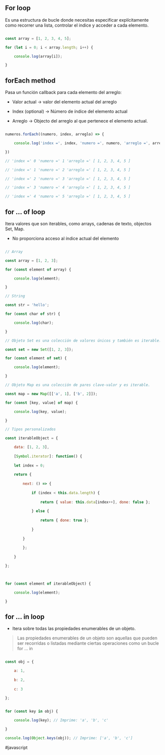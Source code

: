 ## For loop
Es una estructura de bucle donde necesitas especificar explícitamente como recorrer una lista, controlar el indice y acceder a cada elemento.

```js

const array = [1, 2, 3, 4, 5];

for (let i = 0; i < array.length; i++) {

	console.log(array[i]);

}

```

## forEach method
Pasa un función callback para cada elemento del arreglo:

- Valor actual -> valor del elemento actual del arreglo

- Index (optional) -> Número de índice del elemento actual

- Arreglo -> Objecto del arreglo al que pertenece el elemento actual.  

```js

numeros.forEach((numero, index, arreglo) => {

	console.log('index =', index, 'numero =', numero, 'arreglo =', arreglo)

})

// 'index =' 0 'numero =' 1 'arreglo =' [ 1, 2, 3, 4, 5 ]

// 'index =' 1 'numero =' 2 'arreglo =' [ 1, 2, 3, 4, 5 ]

// 'index =' 2 'numero =' 3 'arreglo =' [ 1, 2, 3, 4, 5 ]

// 'index =' 3 'numero =' 4 'arreglo =' [ 1, 2, 3, 4, 5 ]

// 'index =' 4 'numero =' 5 'arreglo =' [ 1, 2, 3, 4, 5 ]

```

## for … of loop
Itera valores que son iterables, como arrays, cadenas de texto, objectos Set, Map.

- No proporciona acceso al índice actual del elemento

```js

// Array

const array = [1, 2, 3];

for (const element of array) {

	console.log(element);

}

// String

const str = 'hello';

for (const char of str) {

	console.log(char);

}

// Objeto Set es una colección de valores únicos y también es iterable.

const set = new Set([1, 2, 3]);

for (const element of set) {

	console.log(element);

}

// Objeto Map es una colección de pares clave-valor y es iterable.

const map = new Map([['a', 1], ['b', 2]]);

for (const [key, value] of map) {

	console.log(key, value);

}

// Tipos personalizados

const iterableObject = {

	data: [1, 2, 3],
	
	[Symbol.iterator]: function() {
	
	let index = 0;
	
	return {
	
		next: () => {
		
			if (index < this.data.length) {
			
				return { value: this.data[index++], done: false };
			
			} else {
			
				return { done: true };
			
			}
			
		}
	
		};
	
	}

};

  

for (const element of iterableObject) {

	console.log(element);

}

```

## for … in loop  

- Itera sobre todas las propiedades enumerables de un objeto.  

> Las propiedades enumerables de un objeto son aquellas que pueden ser recorridas o listadas mediante ciertas operaciones como un bucle for … in

```js

const obj = {

	a: 1,
	
	b: 2,
	
	c: 3

};

  
for (const key in obj) {

	console.log(key); // Imprime: 'a', 'b', 'c'

}

console.log(Object.keys(obj)); // Imprime: ['a', 'b', 'c']

```

#javascript 
